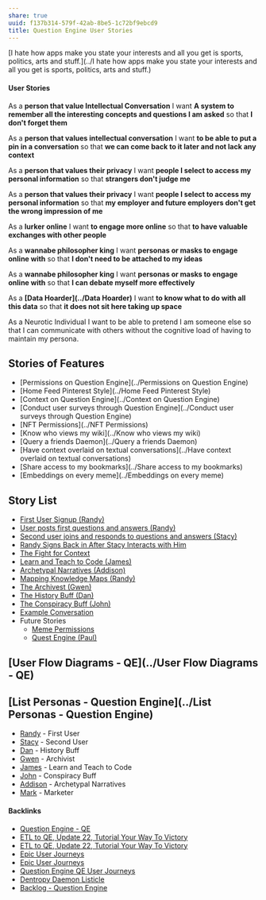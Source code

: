 ```yaml
---
share: true
uuid: f137b314-579f-42ab-8be5-1c72bf9ebcd9
title: Question Engine User Stories
---
```

[I hate how apps make you state your interests and all you get is sports, politics, arts and stuff.](../I hate how apps make you state your interests and all you get is sports, politics, arts and stuff.)
#### User Stories

As a **person that value Intellectual Conversation** I want **A system to remember all the interesting concepts and questions I am asked** so that **I don't forget them**

As a **person that values intellectual conversation** I want **to be able to put a pin in a conversation** so that **we can come back to it later and not lack any context**

As a **person that values their privacy** I want **people I select to access my personal information** so that **strangers don't judge me**

As a **person that values their privacy** I want **people I select to access my personal information** so that **my employer and future employers don't get the wrong impression of me**

As a **lurker online** I want **to engage more online** so that **to have valuable exchanges with other people**

As a **wannabe philosopher king** I want **personas or masks to engage online with** so that **I don't need to be attached to my ideas**

As a **wannabe philosopher king** I want **personas or masks to engage online with** so that **I can debate myself more effectively**

As a **[Data Hoarder](../Data Hoarder)** I want **to know what to do with all this data** so that **it does not sit here taking up space**

As a Neurotic Individual I want to be able to pretend I am someone else so that I can communicate with others without the cognitive load of having to maintain my persona.

## Stories of Features

* [Permissions on Question Engine](../Permissions on Question Engine)
* [Home Feed Pinterest Style](../Home Feed Pinterest Style)
* [Context on Question Engine](../Context on Question Engine)
* [Conduct user surveys through Question Engine](../Conduct user surveys through Question Engine)
* [NFT Permissions](../NFT Permissions)
* [Know who views my wiki](../Know who views my wiki)
* [Query a friends Daemon](../Query a friends Daemon)
* [Have context overlaid on textual conversations](../Have context overlaid on textual conversations)
* [Share access to my bookmarks](../Share access to my bookmarks)
* [Embeddings on every meme](../Embeddings on every meme)

## Story List

* [First User Signup (Randy)](../bd5c091b-6af3-48b9-bc4d-f17fb60961a7)
* [User posts first questions and answers (Randy)](../18993f72-82e2-4297-af4f-1d07a7e220ae)
* [Second user joins and responds to questions and answers (Stacy)](../e5bc4d85-ce9f-4797-b86e-488a656e9419)
* [Randy Signs Back in After Stacy Interacts with Him](../88190947-493a-48cb-a8b1-32664df25f12)
* [The Fight for Context](../379d116f-4383-4a56-9a13-8de2e8ad5758)
* [Learn and Teach to Code (James)](../fc6f3dd3-7c14-47a7-8b89-453d1068fcd1)
* [Archetypal Narratives (Addison)](../ef511fa2-29a5-40cb-a8a1-325b8bc37b36)
* [Mapping Knowledge Maps (Randy)](../aba2941f-d9fa-4beb-b1b9-8282e5b93647)
* [The Archivest (Gwen)](../05e35c54-ce3a-4641-8258-84010fc90a53)
* [The History Buff (Dan)](../c344bb6d-47d0-452b-9579-77798d05d3f7)
* [The Conspiracy Buff (John)](../68c00cf4-23a4-4446-a8b6-1059975cd676)
* [Example Conversation](../b2c0b7c3-4f0a-4d97-8136-82deea30ddba)
* Future Stories
	* [Meme Permissions](../3ffe23bd-b9cd-4d3c-9716-10dbbea1beef)
	* [Quest Engine (Paul)](../b3f6e696-09ef-4b70-88fb-5e82d9f212b5)


## [User Flow Diagrams - QE](../User Flow Diagrams - QE)

## [List Personas - Question Engine](../List Personas - Question Engine)

* [Randy](../bd56e2cf-3805-4ed5-982b-7a2162d05eda) - First User
* [Stacy](../237f1f5e-1447-4a11-8326-7de7bef7dabd) - Second User
* [Dan](../be91a116-d89b-4a9c-b2ec-8d4de0a00da4) - History Buff
* [Gwen](../3df31a3b-4bf9-4e5a-957d-68a66e91ed4d) - Archivist
* [James](../23cf5e86-8c2d-45c5-b271-e4368592cb5f) - Learn and Teach to Code
* [John](../fbce9f55-dc21-4643-ba5f-388eb715bdc7) - Conspiracy Buff
* [Addison](../Addison) - Archetypal Narratives
* [Mark](../Mark) - Marketer




#### Backlinks

* [Question Engine - QE](/cc5cc49d-f554-4f29-b31a-b8789688e6a3)
* [ETL to QE, Update 22, Tutorial Your Way To Victory](/72b60152-c15c-4243-8329-67cd13e78ba6)
* [ETL to QE, Update 22, Tutorial Your Way To Victory](/72b60152-c15c-4243-8329-67cd13e78ba6)
* [Epic User Journeys](/c81f0da9-8d82-4176-8458-cfb3d06924c4)
* [Epic User Journeys](/c81f0da9-8d82-4176-8458-cfb3d06924c4)
* [Question Engine QE User Journeys](/8e4dcccd-5b90-4ce7-b487-d0d7459f7eef)
* [Dentropy Daemon Listicle](/15c66694-3dc9-4115-afb8-887a6e52ffea)
* [Backlog - Question Engine](/889c6648-4cf6-4887-848e-b01c4e5f1e71)